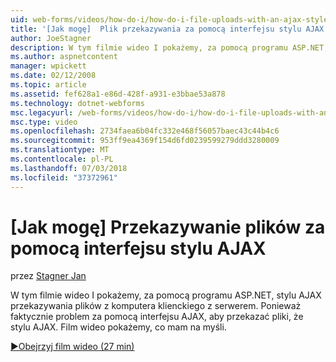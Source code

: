 ```yaml
---
uid: web-forms/videos/how-do-i/how-do-i-file-uploads-with-an-ajax-style-interface
title: '[Jak mogę]  Plik przekazywania za pomocą interfejsu stylu AJAX | Dokumentacja firmy Microsoft'
author: JoeStagner
description: W tym filmie wideo I pokażemy, za pomocą programu ASP.NET, stylu AJAX przekazywania plików z komputera klienckiego z serwerem. Powiedz stylu AJAX, ponieważ nie istnieje...
ms.author: aspnetcontent
manager: wpickett
ms.date: 02/12/2008
ms.topic: article
ms.assetid: fef628a1-e86d-428f-a931-e3bbae53a878
ms.technology: dotnet-webforms
msc.legacyurl: /web-forms/videos/how-do-i/how-do-i-file-uploads-with-an-ajax-style-interface
msc.type: video
ms.openlocfilehash: 2734faea6b04fc332e468f56057baec43c44b4c6
ms.sourcegitcommit: 953ff9ea4369f154d6fd0239599279ddd3280009
ms.translationtype: MT
ms.contentlocale: pl-PL
ms.lasthandoff: 07/03/2018
ms.locfileid: "37372961"
---
```

<a name="how-do-i--file-uploads-with-an-ajax-style-interface"></a>[Jak mogę]  Przekazywanie plików za pomocą interfejsu stylu AJAX
====================
przez [Stagner Jan](https://github.com/JoeStagner)

W tym filmie wideo I pokażemy, za pomocą programu ASP.NET, stylu AJAX przekazywania plików z komputera klienckiego z serwerem. Ponieważ faktycznie problem za pomocą interfejsu AJAX, aby przekazać pliki, że stylu AJAX. Film wideo pokażemy, co mam na myśli.

[&#9654;Obejrzyj film wideo (27 min)](https://channel9.msdn.com/Blogs/ASP-NET-Site-Videos/how-do-i-file-uploads-with-an-ajax-style-interface)
